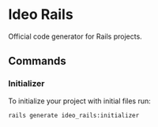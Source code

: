 # Ideo Rails

Official code generator for Rails projects.

## Commands

### Initializer

To initialize your project with initial files run:

```console
rails generate ideo_rails:initializer
```
